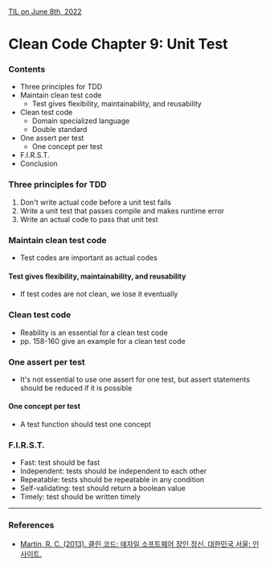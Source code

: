 [TIL on June 8th, 2022](../../TIL/2022/06/06-08-2022.md)
# **Clean Code Chapter 9: Unit Test**

### Contents
- Three principles for TDD
- Maintain clean test code
  * Test gives flexibility, maintainability, and reusability
- Clean test code
  * Domain specialized language
  * Double standard 
- One assert per test
  * One concept per test
- F.I.R.S.T.
- Conclusion

### Three principles for TDD
1) Don't write actual code before a unit test fails
2) Write a unit test that passes compile and makes runtime error
3) Write an actual code to pass that unit test

### Maintain clean test code
- Test codes are important as actual codes

#### Test gives flexibility, maintainability, and reusability
- If test codes are not clean, we lose it eventually

### Clean test code
- Reability is an essential for a clean test code
- pp. 158-160 give an example for a clean test code

### One assert per test
- It's not essential to use one assert for one test, but assert statements should be reduced if it is possible

#### One concept per test
- A test function should test one concept

### F.I.R.S.T.
- Fast: test should be fast
- Independent: tests should be independent to each other
- Repeatable: tests should be repeatable in any condition
- Self-validating: test should return a boolean value
- Timely: test should be written timely

___

### References
- [Martin, R. C. (2013). 클린 코드: 애자일 소프트웨어 장인 정신. 대한민국 서울: 인사이트.](https://books.google.co.kr/books?id=MKsYngEACAAJ)